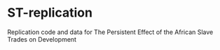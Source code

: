 # ST-replication
Replication code and data for The Persistent Effect of the African Slave Trades on Development
